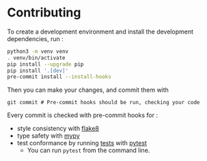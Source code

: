 # Contributing

To create a development environment and install the development dependencies, run :

```bash
python3 -m venv venv
. venv/bin/activate
pip install --upgrade pip
pip install '.[dev]'
pre-commit install --install-hooks
```

Then you can make your changes, and commit them with

```
git commit # Pre-commit hooks should be run, checking your code
```

Every commit is checked with pre-commit hooks for :
 - style consistency with [flake8](https://flake8.pycqa.org/en/latest/manpage.html)
 - type safety with [mypy](http://mypy-lang.org/)
 - test conformance by running [tests](./tests) with [pytest](https://docs.pytest.org/en/latest/)
   - You can run `pytest` from the command line.
